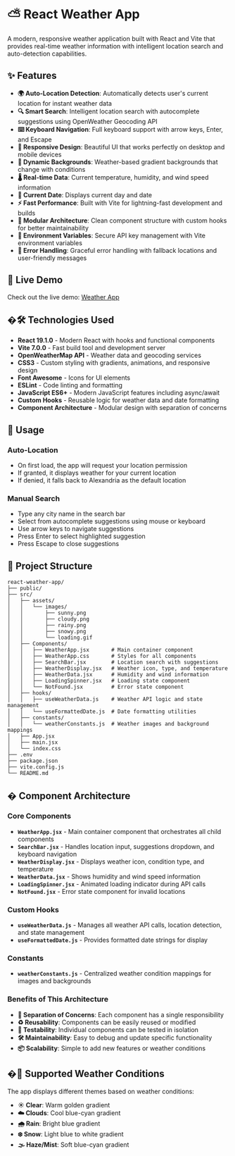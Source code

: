 # ⛅ React Weather App

A modern, responsive weather application built with React and Vite that provides real-time weather information with intelligent location search and auto-detection capabilities.

## ✨ Features

- **🌍 Auto-Location Detection**: Automatically detects user's current location for instant weather data
- **🔍 Smart Search**: Intelligent location search with autocomplete suggestions using OpenWeather Geocoding API
- **⌨️ Keyboard Navigation**: Full keyboard support with arrow keys, Enter, and Escape
- **📱 Responsive Design**: Beautiful UI that works perfectly on desktop and mobile devices
- **🎨 Dynamic Backgrounds**: Weather-based gradient backgrounds that change with conditions
- **🌡️ Real-time Data**: Current temperature, humidity, and wind speed information
- **📅 Current Date**: Displays current day and date
- **⚡ Fast Performance**: Built with Vite for lightning-fast development and builds
- **🧩 Modular Architecture**: Clean component structure with custom hooks for better maintainability
- **🔧 Environment Variables**: Secure API key management with Vite environment variables
- **🎯 Error Handling**: Graceful error handling with fallback locations and user-friendly messages

## 🚀 Live Demo

Check out the live demo: [Weather App](https://zezo-weather-app.vercel.app/)

## �🛠️ Technologies Used

- **React 19.1.0** - Modern React with hooks and functional components
- **Vite 7.0.0** - Fast build tool and development server
- **OpenWeatherMap API** - Weather data and geocoding services
- **CSS3** - Custom styling with gradients, animations, and responsive design
- **Font Awesome** - Icons for UI elements
- **ESLint** - Code linting and formatting
- **JavaScript ES6+** - Modern JavaScript features including async/await
- **Custom Hooks** - Reusable logic for weather data and date formatting
- **Component Architecture** - Modular design with separation of concerns

## 🎯 Usage

### Auto-Location

- On first load, the app will request your location permission
- If granted, it displays weather for your current location
- If denied, it falls back to Alexandria as the default location

### Manual Search

- Type any city name in the search bar
- Select from autocomplete suggestions using mouse or keyboard
- Use arrow keys to navigate suggestions
- Press Enter to select highlighted suggestion
- Press Escape to close suggestions

## 📁 Project Structure

```text
react-weather-app/
├── public/
├── src/
│   ├── assets/
│   │   └── images/
│   │       ├── sunny.png
│   │       ├── cloudy.png
│   │       ├── rainy.png
│   │       ├── snowy.png
│   │       └── loading.gif
│   ├── Components/
│   │   ├── WeatherApp.jsx       # Main container component
│   │   ├── WeatherApp.css       # Styles for all components
│   │   ├── SearchBar.jsx        # Location search with suggestions
│   │   ├── WeatherDisplay.jsx   # Weather icon, type, and temperature
│   │   ├── WeatherData.jsx      # Humidity and wind information
│   │   ├── LoadingSpinner.jsx   # Loading state component
│   │   └── NotFound.jsx         # Error state component
│   ├── hooks/
│   │   ├── useWeatherData.js    # Weather API logic and state management
│   │   └── useFormattedDate.js  # Date formatting utilities
│   ├── constants/
│   │   └── weatherConstants.js  # Weather images and background mappings
│   ├── App.jsx
│   ├── main.jsx
│   └── index.css
├── .env
├── package.json
├── vite.config.js
└── README.md
```

## �️ Component Architecture

### Core Components

- **`WeatherApp.jsx`** - Main container component that orchestrates all child components
- **`SearchBar.jsx`** - Handles location input, suggestions dropdown, and keyboard navigation
- **`WeatherDisplay.jsx`** - Displays weather icon, condition type, and temperature
- **`WeatherData.jsx`** - Shows humidity and wind speed information
- **`LoadingSpinner.jsx`** - Animated loading indicator during API calls
- **`NotFound.jsx`** - Error state component for invalid locations

### Custom Hooks

- **`useWeatherData.js`** - Manages all weather API calls, location detection, and state management
- **`useFormattedDate.js`** - Provides formatted date strings for display

### Constants

- **`weatherConstants.js`** - Centralized weather condition mappings for images and backgrounds

### Benefits of This Architecture

- **🔄 Separation of Concerns**: Each component has a single responsibility
- **♻️ Reusability**: Components can be easily reused or modified
- **🧪 Testability**: Individual components can be tested in isolation
- **🛠️ Maintainability**: Easy to debug and update specific functionality
- **📦 Scalability**: Simple to add new features or weather conditions

## �🎨 Supported Weather Conditions

The app displays different themes based on weather conditions:

- **☀️ Clear**: Warm golden gradient
- **☁️ Clouds**: Cool blue-cyan gradient
- **🌧️ Rain**: Bright blue gradient
- **❄️ Snow**: Light blue to white gradient
- **🌫️ Haze/Mist**: Soft blue-cyan gradient
